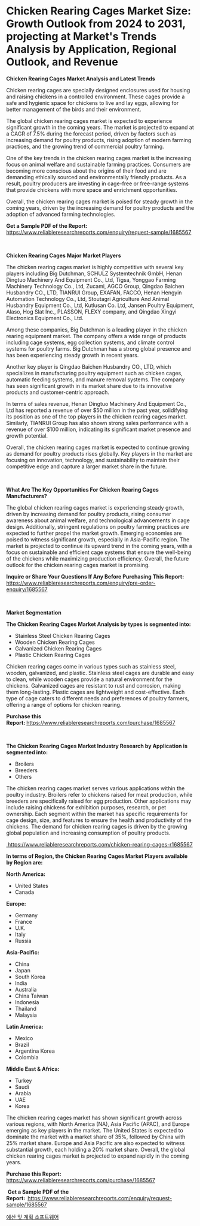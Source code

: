 <p><h1>Chicken Rearing Cages Market Size: Growth Outlook from 2024 to 2031, projecting at Market's Trends Analysis by Application, Regional Outlook, and Revenue</h1></p><p><strong>Chicken Rearing Cages Market Analysis and Latest Trends</strong></p>
<p><p>Chicken rearing cages are specially designed enclosures used for housing and raising chickens in a controlled environment. These cages provide a safe and hygienic space for chickens to live and lay eggs, allowing for better management of the birds and their environment.</p><p>The global chicken rearing cages market is expected to experience significant growth in the coming years. The market is projected to expand at a CAGR of 7.5% during the forecast period, driven by factors such as increasing demand for poultry products, rising adoption of modern farming practices, and the growing trend of commercial poultry farming.</p><p>One of the key trends in the chicken rearing cages market is the increasing focus on animal welfare and sustainable farming practices. Consumers are becoming more conscious about the origins of their food and are demanding ethically sourced and environmentally friendly products. As a result, poultry producers are investing in cage-free or free-range systems that provide chickens with more space and enrichment opportunities.</p><p>Overall, the chicken rearing cages market is poised for steady growth in the coming years, driven by the increasing demand for poultry products and the adoption of advanced farming technologies.</p></p>
<p><strong>Get a Sample PDF of the Report:&nbsp;</strong> <a href="https://www.reliableresearchreports.com/enquiry/request-sample/1685567">https://www.reliableresearchreports.com/enquiry/request-sample/1685567</a></p>
<p>&nbsp;</p>
<p><strong>Chicken Rearing Cages Major Market Players</strong></p>
<p><p>The chicken rearing cages market is highly competitive with several key players including Big Dutchman, SCHULZ Systemtechnik GmbH, Henan Dingtuo Machinery And Equipment Co., Ltd, Tigsa, Yonggao Farming Machinery Technology Co., Ltd, Zucami, AGCO Group, Qingdao Baichen Husbandry CO., LTD, TIANRUI Group, EXAFAN, FACCO, Henan Hengyin Automation Technology Co., Ltd, Stoutagri Agriculture And Animal Husbandry Equipment Co., Ltd, Kutlusan Co. Ltd, Jansen Poultry Equipment, Alaso, Hog Slat Inc., PLASSON, FLEXY company, and Qingdao Xingyi Electronics Equipment Co., Ltd.</p><p>Among these companies, Big Dutchman is a leading player in the chicken rearing equipment market. The company offers a wide range of products including cage systems, egg collection systems, and climate control systems for poultry farms. Big Dutchman has a strong global presence and has been experiencing steady growth in recent years.</p><p>Another key player is Qingdao Baichen Husbandry CO., LTD, which specializes in manufacturing poultry equipment such as chicken cages, automatic feeding systems, and manure removal systems. The company has seen significant growth in its market share due to its innovative products and customer-centric approach.</p><p>In terms of sales revenue, Henan Dingtuo Machinery And Equipment Co., Ltd has reported a revenue of over $50 million in the past year, solidifying its position as one of the top players in the chicken rearing cages market. Similarly, TIANRUI Group has also shown strong sales performance with a revenue of over $100 million, indicating its significant market presence and growth potential.</p><p>Overall, the chicken rearing cages market is expected to continue growing as demand for poultry products rises globally. Key players in the market are focusing on innovation, technology, and sustainability to maintain their competitive edge and capture a larger market share in the future.</p></p>
<p>&nbsp;</p>
<p><strong>What Are The Key Opportunities For Chicken Rearing Cages Manufacturers?</strong></p>
<p><p>The global chicken rearing cages market is experiencing steady growth, driven by increasing demand for poultry products, rising consumer awareness about animal welfare, and technological advancements in cage design. Additionally, stringent regulations on poultry farming practices are expected to further propel the market growth. Emerging economies are poised to witness significant growth, especially in Asia-Pacific region. The market is projected to continue its upward trend in the coming years, with a focus on sustainable and efficient cage systems that ensure the well-being of the chickens while maximizing production efficiency. Overall, the future outlook for the chicken rearing cages market is promising.</p></p>
<p><strong>Inquire or Share Your Questions If Any Before Purchasing This Report:</strong> <a href="https://www.reliableresearchreports.com/enquiry/pre-order-enquiry/1685567">https://www.reliableresearchreports.com/enquiry/pre-order-enquiry/1685567</a></p>
<p>&nbsp;</p>
<p><strong>Market Segmentation</strong></p>
<p><strong>The Chicken Rearing Cages Market Analysis by types is segmented into:</strong></p>
<p><ul><li>Stainless Steel Chicken Rearing Cages</li><li>Wooden Chicken Rearing Cages</li><li>Galvanized Chicken Rearing Cages</li><li>Plastic Chicken Rearing Cages</li></ul></p>
<p><p>Chicken rearing cages come in various types such as stainless steel, wooden, galvanized, and plastic. Stainless steel cages are durable and easy to clean, while wooden cages provide a natural environment for the chickens. Galvanized cages are resistant to rust and corrosion, making them long-lasting. Plastic cages are lightweight and cost-effective. Each type of cage caters to different needs and preferences of poultry farmers, offering a range of options for chicken rearing.</p></p>
<p><strong>Purchase this Report:&nbsp;</strong><a href="https://www.reliableresearchreports.com/purchase/1685567">https://www.reliableresearchreports.com/purchase/1685567</a></p>
<p>&nbsp;</p>
<p><strong>The Chicken Rearing Cages Market Industry Research by Application is segmented into:</strong></p>
<p><ul><li>Broilers</li><li>Breeders</li><li>Others</li></ul></p>
<p><p>The chicken rearing cages market serves various applications within the poultry industry. Broilers refer to chickens raised for meat production, while breeders are specifically raised for egg production. Other applications may include raising chickens for exhibition purposes, research, or pet ownership. Each segment within the market has specific requirements for cage design, size, and features to ensure the health and productivity of the chickens. The demand for chicken rearing cages is driven by the growing global population and increasing consumption of poultry products.</p></p>
<p><a href="https://www.reliableresearchreports.com/chicken-rearing-cages-r1685567">&nbsp;https://www.reliableresearchreports.com/chicken-rearing-cages-r1685567</a></p>
<p><strong>In terms of Region, the Chicken Rearing Cages Market Players available by Region are:</strong></p>
<p>
    <p> <strong> North America: </strong>
        <ul>
            <li>United States</li>
            <li>Canada</li>
        </ul>
        </p> 
    <p> <strong> Europe: </strong>
        <ul>
            <li>Germany</li>
            <li>France</li>
            <li>U.K.</li>
            <li>Italy</li>
            <li>Russia</li>
        </ul>
        </p> 
    <p> <strong> Asia-Pacific: </strong>
        <ul>
            <li>China</li>
            <li>Japan</li>
            <li>South Korea</li>
            <li>India</li>
            <li>Australia</li>
            <li>China Taiwan</li>
            <li>Indonesia</li>
            <li>Thailand</li>
            <li>Malaysia</li>
        </ul>
        </p> 
    <p> <strong> Latin America: </strong>
        <ul>
            <li>Mexico</li>
            <li>Brazil</li>
            <li>Argentina Korea</li>
            <li>Colombia</li>
        </ul>
        </p> 
    <p> <strong> Middle East & Africa: </strong>
        <ul>
            <li>Turkey</li>
            <li>Saudi</li>
            <li>Arabia</li>
            <li>UAE</li>
            <li>Korea</li>
        </ul>
    </p>
    </p>
<p><p>The chicken rearing cages market has shown significant growth across various regions, with North America (NA), Asia Pacific (APAC), and Europe emerging as key players in the market. The United States is expected to dominate the market with a market share of 35%, followed by China with 25% market share. Europe and Asia Pacific are also expected to witness substantial growth, each holding a 20% market share. Overall, the global chicken rearing cages market is projected to expand rapidly in the coming years.</p></p>
<p><strong>Purchase this Report: </strong><a href="https://www.reliableresearchreports.com/purchase/1685567">https://www.reliableresearchreports.com/purchase/1685567</a></p>
<p>&nbsp;<strong>Get a Sample PDF of the Report:&nbsp;&nbsp;</strong><a href="https://www.reliableresearchreports.com/enquiry/request-sample/1685567">https://www.reliableresearchreports.com/enquiry/request-sample/1685567</a></p>
<p><strong></strong></p>
<p><p><a href="https://github.com/alfitoms13/Market-Research-Report-List-1/blob/main/8074931183719.md">예산 및 계획 소프트웨어</a></p></p>